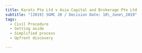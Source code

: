 ```yaml
---
title: Karats Pte Ltd v Asia Capital and Brokerage Pte Ltd
subtitle: "[2019] SGMC 20 / Decision Date: 10\_June\_2019"
tags:
  - Civil Procedure
  - Setting aside
  - Simplified process
  - Upfront discovery

---
```

